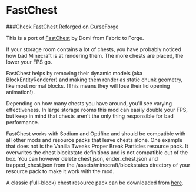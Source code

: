 # FastChest

[###Check FastChest Reforged on CurseForge]((https://www.curseforge.com/minecraft/mc-mods/fastchest-reforged))

This is a port of [FastChest](https://github.com/FakeDomi/FastChest) by Domi from Fabric to Forge.

If your storage room contains a lot of chests, you have probably noticed how bad Minecraft is at rendering them. The more chests are placed, the lower your FPS go.

FastChest helps by removing their dynamic models (aka BlockEntityRenderer) and making them render as static chunk geometry, like most normal blocks. (This means they will lose their lid opening animation!).

Depending on how many chests you have around, you'll see varying effectiveness. In large storage rooms this mod can easily double your FPS, but keep in mind that chests aren't the only thing responsible for bad performance.

FastChest works with Sodium and Optifine and should be compatible with all other mods and resource packs that leave chests alone. One example that does not is the Vanilla Tweaks Proper Break Particles resource pack. It overwrites the chest blockstate definitions and is not compatible out of the box. You can however delete chest.json, ender_chest.json and trapped_chest.json from the /assets/minecraft/blockstates directory of your resource pack to make it work with the mod.

A classic (full-block) chest resource pack can be downloaded from [here](https://up.domi.re/pa1f7rxa).
